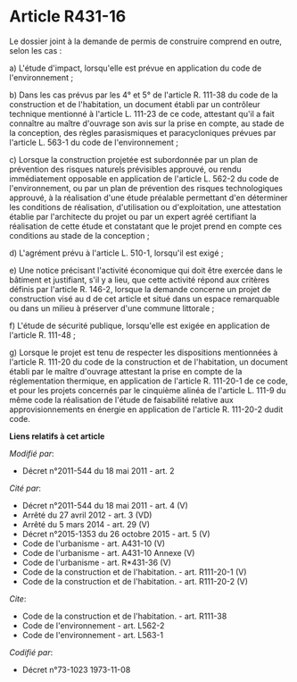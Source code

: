 # Article R431-16

Le dossier joint à la demande de permis de construire comprend en outre, selon les cas : 

a) L'étude d'impact, lorsqu'elle est prévue en application du code de l'environnement ; 

b) Dans les cas prévus par les 4° et 5° de l'article R. 111-38 du code de la construction et de l'habitation, un document
établi par un contrôleur technique mentionné à l'article L. 111-23 de ce code, attestant qu'il a fait connaître au maître
d'ouvrage son avis sur la prise en compte, au stade de la conception, des règles parasismiques et paracycloniques prévues par
l'article L. 563-1 du code de l'environnement ; 

c) Lorsque la construction projetée est subordonnée par un plan de prévention des risques naturels prévisibles approuvé, ou
rendu immédiatement opposable en application de l'article L. 562-2 du code de l'environnement, ou par un plan de prévention
des risques technologiques approuvé, à la réalisation d'une étude préalable permettant d'en déterminer les conditions de
réalisation, d'utilisation ou d'exploitation, une attestation établie par l'architecte du projet ou par un expert agréé
certifiant la réalisation de cette étude et constatant que le projet prend en compte ces conditions au stade de la
conception ; 

d) L'agrément prévu à l'article L. 510-1, lorsqu'il est exigé ; 

e) Une notice précisant l'activité économique qui doit être exercée dans le bâtiment et justifiant, s'il y a lieu, que cette
activité répond aux critères définis par l'article R. 146-2, lorsque la demande concerne un projet de construction visé au d
de cet article et situé dans un espace remarquable ou dans un milieu à préserver d'une commune littorale ; 

f) L'étude de sécurité publique, lorsqu'elle est exigée en application de l'article R. 111-48 ; 

g) Lorsque le projet est tenu de respecter les dispositions mentionnées à l'article R. 111-20 du code de la construction et
de l'habitation, un document établi par le maître d'ouvrage attestant la prise en compte de la réglementation thermique, en
application de l'article R. 111-20-1 de ce code, et pour les projets concernés par le cinquième alinéa de l'article L. 111-9
du même code la réalisation de l'étude de faisabilité relative aux approvisionnements en énergie en application de l'article
R. 111-20-2 dudit code.

**Liens relatifs à cet article**

_Modifié par_:

  - Décret n°2011-544 du 18 mai 2011 - art. 2

_Cité par_:

  - Décret n°2011-544 du 18 mai 2011 - art. 4 (V)
  - Arrêté du 27 avril 2012 - art. 3 (VD)
  - Arrêté du 5 mars 2014 - art. 29 (V)
  - Décret n°2015-1353 du 26 octobre 2015 - art. 5 (V)
  - Code de l'urbanisme - art. A431-10 (V)
  - Code de l'urbanisme - art. A431-10 Annexe (V)
  - Code de l'urbanisme - art. R*431-36 (V)
  - Code de la construction et de l'habitation. - art. R111-20-1 (V)
  - Code de la construction et de l'habitation. - art. R111-20-2 (V)

_Cite_:

  - Code de la construction et de l'habitation. - art. R111-38
  - Code de l'environnement - art. L562-2
  - Code de l'environnement - art. L563-1

_Codifié par_:

  - Décret n°73-1023 1973-11-08
